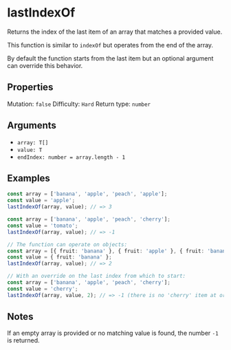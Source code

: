 # lastIndexOf

Returns the index of the last item of an array that matches a provided value.

This function is similar to `indexOf` but operates from the end of the array.

By default the function starts from the last item but an optional argument can override this behavior.

## Properties

Mutation: `false`
Difficulty: `Hard`
Return type: `number`

## Arguments

- `array: T[]`
- `value: T`
- `endIndex: number = array.length - 1`

## Examples

```typescript
const array = ['banana', 'apple', 'peach', 'apple'];
const value = 'apple';
lastIndexOf(array, value); // => 3

const array = ['banana', 'apple', 'peach', 'cherry'];
const value = 'tomato';
lastIndexOf(array, value); // => -1

// The function can operate on objects:
const array = [{ fruit: 'banana' }, { fruit: 'apple' }, { fruit: 'banana' }, { fruit: 'peach' }];
const value = { fruit: 'banana' };
lastIndexOf(array, value); // => 2

// With an override on the last index from which to start:
const array = ['banana', 'apple', 'peach', 'cherry'];
const value = 'cherry';
lastIndexOf(array, value, 2); // => -1 (there is no 'cherry' item at or before the index 2)
```

## Notes

If an empty array is provided or no matching value is found, the number `-1` is returned.
